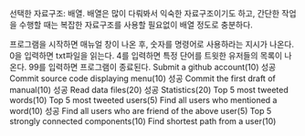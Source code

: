 선택한 자료구조: 배열. 배열은 많이 다뤄봐서 익숙한 자료구조이기도 하고, 간단한 작업을 수행할 때는 복잡한 자료구조를 사용할 필요없이 배열 정도로 충분하다.

<Manual>
프로그램을 시작하면 매뉴얼 창이 나온 후, 숫자를 명령어로 사용하라는 지시가 나온다.
0을 입력하면 txt파일을 읽는다. 4를 입력하면 특정 단어를 트윗한 유저들의 목록이 나온다.
99를 입력하면 프로그램이 종료된다.

<Self evaluation>
Submit a github account(10)		성공
Commit source code displaying menu(10)	성공
Commit the first draft of manual(10)	성공
Read data files(20)			성공
Statistics(20)
Top 5 most tweeted words(10)
Top 5 most tweeted users(5)
Find all users who mentioned a word(10)	성공
Find all users who are friend of the above user(5)
Top 5 strongly connected components(10)
Find shortest path from a user(10)
